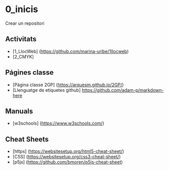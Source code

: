 # 0_inicis
Crear un repositori

## Activitats
* [1_LlocWeb] (https://github.com/marina-uribe/1llocweb)
* [2_CMYK]

##  Págines classe
* [Página classe 2GP] (https://arquesm.github.io/2GP/)
* [Llenguatge de etiquetes github] https://github.com/adam-p/markdown-here

## Manuals
* [w3schools] (https://www.w3schools.com/)

## Cheat Sheets
* [https] (https://websitesetup.org/html5-cheat-sheet/)
* [CSS] (https://websitesetup.org/css3-cheat-sheet/)
* [p5js] (https://github.com/bmoren/p5js-cheat-sheet)
